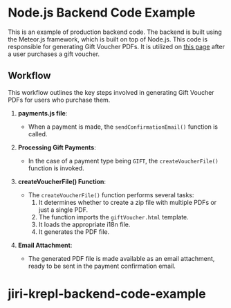 # Node.js Backend Code Example

This is an example of production backend code. 
The backend is built using the Meteor.js framework, which is built on top of Node.js. 
This code is responsible for generating Gift Voucher PDFs.
It is utilized on [this page](https://www.nedatluj.cz/darkove-poukazy) after a user purchases a gift voucher.

## Workflow
This workflow outlines the key steps involved in generating Gift Voucher PDFs for users who purchase them.

1. **payments.js file**:
    - When a payment is made, the `sendConfirmationEmail()` function is called.

2. **Processing Gift Payments**:
    - In the case of a payment type being `GIFT`, the `createVoucherFile()` function is invoked.

3. **createVoucherFile() Function**:
    - The `createVoucherFile()` function performs several tasks:
        1. It determines whether to create a zip file with multiple PDFs or just a single PDF.
        2. The function imports the `giftVoucher.html` template.
        3. It loads the appropriate i18n file.
        4. It generates the PDF file.

4. **Email Attachment**:
    - The generated PDF file is made available as an email attachment, ready to be sent in the payment confirmation email.

# jiri-krepl-backend-code-example
